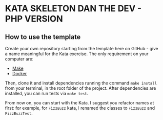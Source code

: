 # KATA SKELETON DAN THE DEV - PHP VERSION

## How to use the template

Create your own repository starting from the template here on GitHub - give a name meaningful for the Kata exercise.
The only requirement on your computer are: 
- [Make](https://www.gnu.org/software/make/)
- [Docker](https://www.docker.com/)

Then, clone it and install dependencies running the command `make install` from your terminal, in the root folder of the project.
After dependencies are installed, you can run tests via `make test`.

From now on, you can start with the Kata. 
I suggest you refactor names at first: for example, for `FizzBuzz` kata, I renamed the classes to `FizzBuzz` and `FizzBuzzTest`.
